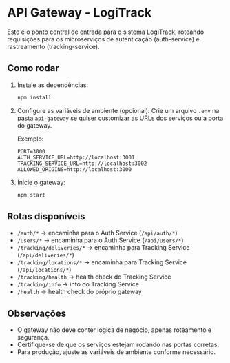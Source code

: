# API Gateway - LogiTrack

Este é o ponto central de entrada para o sistema LogiTrack, roteando requisições para os microserviços de autenticação (auth-service) e rastreamento (tracking-service).

## Como rodar

1. Instale as dependências:
   ```bash
   npm install
   ```

2. Configure as variáveis de ambiente (opcional):
   Crie um arquivo `.env` na pasta `api-gateway` se quiser customizar as URLs dos serviços ou a porta do gateway.
   
   Exemplo:
   ```env
   PORT=3000
   AUTH_SERVICE_URL=http://localhost:3001
   TRACKING_SERVICE_URL=http://localhost:3002
   ALLOWED_ORIGINS=http://localhost:3000
   ```

3. Inicie o gateway:
   ```bash
   npm start
   ```

## Rotas disponíveis

- `/auth/*` → encaminha para o Auth Service (`/api/auth/*`)
- `/users/*` → encaminha para o Auth Service (`/api/users/*`)
- `/tracking/deliveries/*` → encaminha para Tracking Service (`/api/deliveries/*`)
- `/tracking/locations/*` → encaminha para Tracking Service (`/api/locations/*`)
- `/tracking/health` → health check do Tracking Service
- `/tracking/info` → info do Tracking Service
- `/health` → health check do próprio gateway

## Observações
- O gateway não deve conter lógica de negócio, apenas roteamento e segurança.
- Certifique-se de que os serviços estejam rodando nas portas corretas.
- Para produção, ajuste as variáveis de ambiente conforme necessário. 